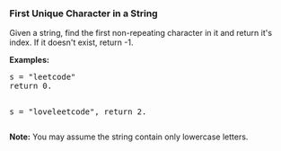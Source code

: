 <h3> First Unique Character in a String</h3>
<div class="question-detail"><div class="question-description__3U1T"><div><p>
Given a string, find the first non-repeating character in it and return it's index. If it doesn't exist, return -1.
</p>
<p><b>Examples:</b>
</p><pre>s = "leetcode"
return 0.

s = "loveleetcode",
return 2.
</pre>
<p></p>

<p>
<b>Note:</b> You may assume the string contain only lowercase letters.
</p></div></div></div>
